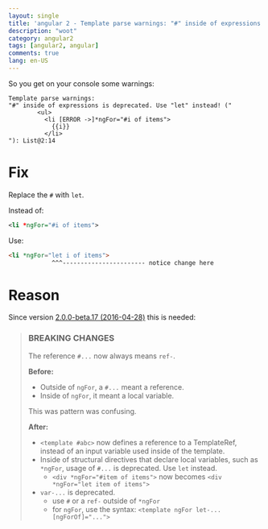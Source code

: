 ```yaml
---
layout: single
title: 'angular 2 - Template parse warnings: "#" inside of expressions is deprecated. Use "let" instead! (ngFor)'
description: "woot"
category: angular2
tags: [angular2, angular]
comments: true
lang: en-US
---
```


So you get on your console some warnings:

<!--more-->

```
Template parse warnings:
"#" inside of expressions is deprecated. Use "let" instead! ("
        <ul>
          <li [ERROR ->]*ngFor="#i of items">
            {⁣{i}}
          </li>
"): List@2:14
```

# Fix

Replace the `#` with `let`.

Instead of:

```xml
<li *ngFor="#i of items">
```

Use:

```html
<li *ngFor="let i of items">
            ^^^----------------------- notice change here
```

# Reason

Since version [2.0.0-beta.17 (2016-04-28)](https://github.com/angular/angular/blob/master/CHANGELOG.md#200-beta17-2016-04-28) this is needed:

> ### BREAKING CHANGES
>
> The reference `#...` now always means `ref-`.
>
> **Before:**
>
> - Outside of `ngFor`, a `#...` meant a reference.
> - Inside of `ngFor`, it meant a local variable. 
>
> This was pattern was confusing.
>
> **After:**
>
> - `<template #abc>` now defines a reference to a TemplateRef, instead of an input variable used inside of the template.
> - Inside of structural directives that declare local variables, such as `*ngFor`, usage of `#...` is deprecated. Use `let` instead.
>   - `<div *ngFor="#item of items">` now becomes `<div *ngFor="let item of items">`
> - `var-...` is deprecated. 
>   - use `#` or a `ref-` outside of `*ngFor`
>   - for `ngFor`, use the syntax:  `<template ngFor let-... [ngForOf]="...">`


